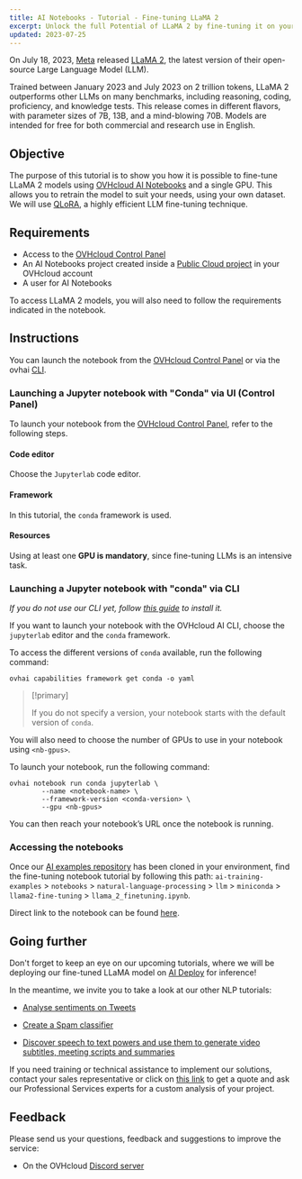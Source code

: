 ```yaml
---
title: AI Notebooks - Tutorial - Fine-tuning LLaMA 2
excerpt: Unlock the full Potential of LLaMA 2 by fine-tuning it on your own dataset using a single GPU, QLoRA and AI Notebooks
updated: 2023-07-25
---
```


On July 18, 2023, [Meta](https://about.meta.com/) released [LLaMA 2](https://ai.meta.com/llama/), the latest version of their open-source Large Language Model (LLM).

Trained between January 2023 and July 2023 on 2 trillion tokens, LLaMA 2 outperforms other LLMs on many benchmarks, including reasoning, coding, proficiency, and knowledge tests. This release comes in different flavors, with parameter sizes of 7B, 13B, and a mind-blowing 70B. Models are intended for free for both commercial and research use in English.

## Objective

The purpose of this tutorial is to show you how it is possible to fine-tune LLaMA 2 models using [OVHcloud AI Notebooks](https://www.ovhcloud.com/en-ca/public-cloud/ai-notebooks/) and a single GPU. This allows you to retrain the model to suit your needs, using your own dataset. We will use [QLoRA](https://arxiv.org/abs/2305.14314), a highly efficient LLM fine-tuning technique.

## Requirements

- Access to the [OVHcloud Control Panel](https://ca.ovh.com/auth/?action=gotomanager&from=https://www.ovh.com/ca/en/&ovhSubsidiary=ca)
- An AI Notebooks project created inside a [Public Cloud project](https://www.ovhcloud.com/en-ca/public-cloud/) in your OVHcloud account
- A user for AI Notebooks

To access LLaMA 2 models, you will also need to follow the requirements indicated in the notebook.

## Instructions

You can launch the notebook from the [OVHcloud Control Panel](https://ca.ovh.com/auth/?action=gotomanager&from=https://www.ovh.com/ca/en/&ovhSubsidiary=ca) or via the ovhai [CLI](/pages/platform/ai/cli_11_howto_run_notebook_cli).

### Launching a Jupyter notebook with "Conda" via UI (Control Panel)

To launch your notebook from the [OVHcloud Control Panel](https://ca.ovh.com/auth/?action=gotomanager&from=https://www.ovh.com/ca/en/&ovhSubsidiary=ca), refer to the following steps.

#### Code editor

Choose the `Jupyterlab` code editor.

#### Framework

In this tutorial, the `conda` framework is used.

#### Resources

Using at least one **GPU is mandatory**, since fine-tuning LLMs is an intensive task.

### Launching a Jupyter notebook with "conda" via CLI

*If you do not use our CLI yet, follow [this guide](/pages/platform/ai/cli_10_howto_install_cli) to install it.*

If you want to launch your notebook with the OVHcloud AI CLI, choose the `jupyterlab` editor and the `conda` framework.

To access the different versions of `conda` available, run the following command:

```console
ovhai capabilities framework get conda -o yaml
```

> [!primary]
>
> If you do not specify a version, your notebook starts with the default version of `conda`.
>

You will also need to choose the number of GPUs to use in your notebook using `<nb-gpus>`.

To launch your notebook, run the following command: 

```console
ovhai notebook run conda jupyterlab \
		--name <notebook-name> \
		--framework-version <conda-version> \
  	    --gpu <nb-gpus>
```

You can then reach your notebook’s URL once the notebook is running.

### Accessing the notebooks

Once our [AI examples repository](https://github.com/ovh/ai-training-examples/) has been cloned in your environment, find the fine-tuning notebook tutorial by following this path: `ai-training-examples` > `notebooks` > `natural-language-processing` > `llm` > `miniconda` > `llama2-fine-tuning` > `llama_2_finetuning.ipynb`.

Direct link to the notebook can be found [here](https://github.com/ovh/ai-training-examples/blob/main/notebooks/natural-language-processing/llm/miniconda/llama2-fine-tuning/llama_2_finetuning.ipynb).

## Going further

Don't forget to keep an eye on our upcoming tutorials, where we will be deploying our fine-tuned LLaMA model on [AI Deploy](https://www.ovhcloud.com/en-ca/public-cloud/ai-deploy/) for inference!

In the meantime, we invite you to take a look at our other NLP tutorials: 

- [Analyse sentiments on Tweets](/pages/platform/ai/notebook_tuto_05_hugging_face_sentiment_analysis)

- [Create a Spam classifier](/pages/platform/ai/notebook_tuto_09_spam_classifier)

- [Discover speech to text powers and use them to generate video subtitles, meeting scripts and summaries](/pages/platform/ai/notebook_tuto_08_speech_to_text)

If you need training or technical assistance to implement our solutions, contact your sales representative or click on [this link](https://www.ovhcloud.com/en-ca/professional-services/) to get a quote and ask our Professional Services experts for a custom analysis of your project.

## Feedback

Please send us your questions, feedback and suggestions to improve the service:

- On the OVHcloud [Discord server](https://discord.com/invite/vXVurFfwe9)
